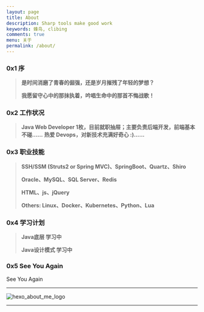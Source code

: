 ```yaml
---
layout: page
title: About
description: Sharp tools make good work
keywords: 蜂鸟, clibing
comments: true
menu: 关于
permalink: /about/
---
```


### 0x1 序

> **是时间消磨了青春的倔强，还是岁月摧残了年轻的梦想？**
>
> **我愿留守心中的那抹执着，吟唱生命中的那首不悔战歌！**

### 0x2 工作状况

> **Java Web Developer 1枚，目前就职抽屉；主要负责后端开发，前端基本不碰......**
> **热爱 Devops，对新技术充满好奇心 :)......**

### 0x3 职业技能

> **SSH/SSM (Struts2 or Spring MVC)、SpringBoot、Quartz、Shiro**
>
> **Oracle、MySQL、SQL Server、Redis**
>
> **HTML、js、jQuery**
>
> **Others: Linux、Docker、Kubernetes、Python、Lua**

### 0x4 学习计划

> **Java底层 学习中**
>  
> **Java设计模式 学习中**
>

### 0x5 See You Again

See You Again

---

![hexo_about_me_logo](https://avatars2.githubusercontent.com/u/7681520?s=460&v=4)

---

